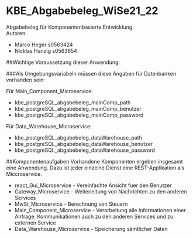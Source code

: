 # KBE_Abgabebeleg_WiSe21_22
Abgabebeleg für Komponentenbasierte Entwicklung<br>
Autoren:
* Marco Heger s0563424
* Nicklas Hanzig s0563654


##Wichtige Voraussetzung dieser Anwendung:

###Als Umgebungsvariabeln müssen diese Angaben für Datenbanken vorhanden sein:

Für Main_Component_Microservice:
* kbe_postgreSQL_abgabebeleg_mainComp_path
* kbe_postgreSQL_abgabebeleg_mainComp_benutzer
* kbe_postgreSQL_abgabebeleg_mainComp_password

Für Data_Warehouse_Microservice:
* kbe_postgreSQL_abgabebeleg_dataWarehouse_path
* kbe_postgreSQL_abgabebeleg_dataWarehouse_benutzer
* kbe_postgreSQL_abgabebeleg_dataWarehouse_password


##Komponentenaufgaben
Vorhandene Komponenten ergeben insgesamt eine Anwendung. Dazu ist jeder einzelne Dienst eine REST-Applikation als Miccroservice.
* react_Gui_Microservice - Vereinfachte Ansicht fuer den Benutzer
* Gateway_Microservice - Weiterleitung von Nachrichten zu den anderen Services
* MwSt_Microservice - Berechnung von Steuern
* Main_Component_Microservice - Verarbeitung alle Informationen einer Anfrage. Kommunikationen auch zu den anderen Services und zu externen Service
* Data_Warehouse_Microservice - Speicherung sämtlicher Daten
